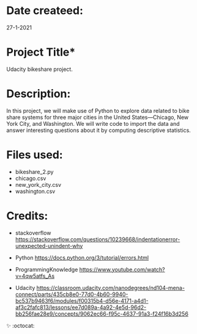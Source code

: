 
# Date createed:

 27-1-2021

# Project Title*

Udacity bikeshare project.

# Description:

In this project, we will make use of Python to explore data related to bike share systems for three major cities in the United States—Chicago, New York City, and Washington. We will write code to import the data and answer interesting questions about it by computing descriptive statistics.

# Files used:

* bikeshare_2.py
* chicago.csv
* new_york_city.csv
* washington.csv

# Credits:

* stackoverflow https://stackoverflow.com/questions/10239668/indentationerror-unexpected-unindent-why

* Python https://docs.python.org/3/tutorial/errors.html

* ProgrammingKnowledge https://www.youtube.com/watch?v=4qw5atfs_As
* Udacity https://classroom.udacity.com/nanodegrees/nd104-mena-connect/parts/435cb8e0-77d0-4b60-9940-bc537b9463f6/modules/f00315b4-d56e-4171-a4d1-af3c2fafc813/lessons/ee7d089a-4a92-4e5d-96d2-bb256fae28e9/concepts/9062ec66-f95c-4637-91a3-f24f16b3d256

 :sparkles: :octocat:
